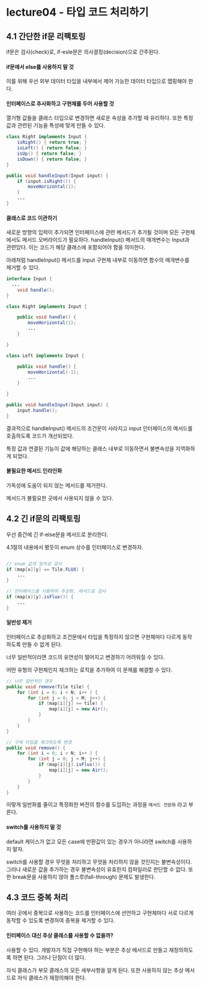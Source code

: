 # lecture04 - 타입 코드 처리하기

## 4.1 간단한 if문 리팩토링

if문은 검사(check)로, if-esle문은 의사결정(decision)으로 간주된다.

#### if문에서 else를 사용하지 말 것

이를 위해 우선 외부 데이터 타입을 내부에서 제어 가능한 데이터 타입으로 맵핑해야 한다.

#### 인터페이스로 추사화하고 구현체를 두어 사용할 것

열거형 값들을 클래스 타입으로 변경하면 새로운 속성을 추가할 때 유리하다.
또한 특정 값과 관련된 기능을 특성에 맞게 만들 수 있다.

```java
class Right implements Input {
	isRight() { return true; }
	isLeft() { return false; }
	isUp() { return false; }
	isDown() { return false; }
}

public void handleInput(Input input) {
	if (input.isRight()) {
		moveHorizontal(1);
	}
	...
}
```

#### 클래스로 코드 이관하기

새로운 방향의 입력이 추가되면 인터페이스에 관련 메서드가 추가될 것이며 모든 구현체에서도 메서드 오버라이드가 필요하다.
handleInput() 메서드의 매개변수는 Input과 관련있다.
이는 코드가 해당 클래스에 포함되어야 함을 의미한다.

아래처럼 handleInput() 메서드를 Input 구현체 내부로 이동하면 함수의 매개변수를 제거할 수 있다.

```java
interface Input {
  ...
	void handle();
}

class Right implements Input {

	public void handle() {
		moveHorizontal(1);
		...
	}

}

class Left implements Input {

	public void handle() {
		moveHorizontal(-1);
		...
	}

}

public void handleInput(Input input) {
	input.handle();
}
```

결과적으로 handleInput() 메서드의 조건문이 사라지고 input 인터페이스의 메서드를 호출하도록 코드가 개선되었다.

특정 값과 연결된 기능이 값에 해당하는 클래스 내부로 이동하면서 불변속성을 지역화하게 되었다.

#### 불필요한 메서드 인라인화

가독성에 도움이 되지 않는 메서드를 제거한다.

메서드가 불필요한 곳에서 사용되지 않을 수 있다.

## 4.2 긴 if문의 리팩토링

우선 중간에 긴 if-else문을 메서드로 분리한다.

4.1절의 내용에서 봤듯이 enum 상수를 인터페이스로 변경하자.

```java

// enum 값과 일치성 검사
if (map[x][y] == Tile.FLUX) {
	...
}

// 인터페이스를 사용하여 추상화, 메서드로 검사
if (map[x][y].isFlux()) {
	...
}
```

#### 일반성 제거

인터페이스로 추상화하고 조건문에서 타입을 특정하지 않으면 구현체마다 다르게 동작하도록 만들 수 없게 된다.

너무 일반적이라면 코드의 유연성이 떨어지고 변경하기 어려워질 수 있다.

어떤 유형의 구현체인지 체크하는 로직을 추가하여 이 문제를 해결할 수 있다.

```java
// 너무 일반적인 경우
public void remove(Tile tile) {
	for (int i = 0; i < N; i++ ) {
		for (int j = 0; j < M; j++) {
			if (map[i][j] == tile) {
				map[i][j] = new Air();
			}
		}
	}
}

// 구체 타입을 체크하도록 변경
public void remove() {
	for (int i = 0; i < N; i++ ) {
		for (int j = 0; j < M; j++) {
			if (map[i][j].isFlux()) {
				map[i][j] = new Air();
			}
		}
	}
}
```

이렇게 일반화를 줄이고 특정화한 버전의 함수를 도입하는 과정을 `메서드 전문화` 라고 부른다.

#### switch를 사용하지 말 것

default 케이스가 없고 모든 case에 반환값이 있는 경우가 아니라면 switch를 사용하지 말자.

switch를 사용할 경우 무엇을 처리하고 무엇을 처리하지 않을 것인지는 불변속성이다.
그러나 새로운 값을 추가하는 경우 불변속성이 유효한지 컴파일러로 판단할 수 없다.
또한 break문을 사용하지 않아 폴스루(fall-through) 문제도 발생한다.

## 4.3 코드 중복 처리

여러 곳에서 중복으로 사용하는 코드를 인터페이스에 선언하고 구현체마다 서로 다르게 동작할 수 있도록 변경하여 중복을 제거할 수 있다.

#### 인터페이스 대신 추상 클래스를 사용할 수 없을까?

사용할 수 있다.
개발자가 직접 구현해야 하는 부분은 추상 메서드로 만들고 재정의하도록 하면 된다.
그러나 단점이 더 많다.

자식 클래스가 부모 클래스의 모든 세부사항을 알게 된다.
또한 사용하지 않는 추상 메서드로 자식 클래스가 재정의해야 한다.
